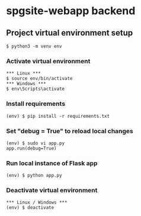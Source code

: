 # spgsite-webapp backend

## Project virtual environment setup
```
$ python3 -m venv env
```

### Activate virtual environment
```
*** Linux ***
$ source env/bin/activate
*** Windows ***
$ env\Scripts\activate
```

### Install requirements
```
(env) $ pip install -r requirements.txt
```

### Set "debug = True" to reload local changes
```
(env) $ sudo vi app.py
app.run(debug=True)
```

### Run local instance of Flask app
```
(env) $ python app.py
```

### Deactivate virtual environment
```
*** Linux / Windows ***
(env) $ deactivate
```